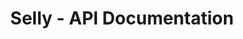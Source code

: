 ---
title: Selly - API Documentation

language_tabs: # must be one of https://git.io/vQNgJ
  - shell
  - ruby

includes:
  - introduction
  - authentication
  - pagination
  - orders
  - products
  - product_groups
  - pay
  - webhooks
  - errors

search: true
---